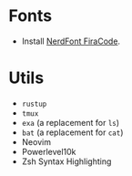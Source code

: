 # Fonts

+ Install [NerdFont FiraCode](https://www.nerdfonts.com/).

# Utils

+ `rustup`
+ `tmux`
+ `exa` (a replacement for `ls`)
+ `bat` (a replacement for `cat`)
+ Neovim
+ Powerlevel10k
+ Zsh Syntax Highlighting
